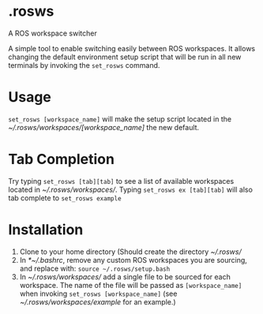 # .rosws
A ROS workspace switcher

A simple tool to enable switching easily between ROS workspaces. It allows changing the default environment setup script that will be run in all new terminals by invoking the `set_rosws` command.

# Usage
`set_rosws [workspace_name]` will make the setup script located in the _~/.rosws/workspaces/[workspace_name]_ the new default.

# Tab Completion
Try typing `set_rosws [tab][tab]` to see a list of available workspaces located in _~/.rosws/workspaces/_. Typing `set_rosws ex [tab][tab]` will also tab complete to `set_rosws example`

# Installation
1. Clone to your home directory (Should create the directory _~/.rosws/_
2. In _*~/.bashrc_, remove any custom ROS workspaces you are sourcing, and replace with:
`source ~/.rosws/setup.bash`
3. In _~/.rosws/workspaces/_ add a single file to be sourced for each workspace. The name of the file will be passed as `[workspace_name]` when invoking `set_rosws [workspace_name]` (see _~/.rosws/workspaces/example_ for an example.)
